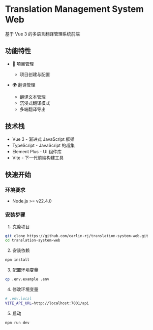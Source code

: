 # Translation Management System Web

基于 Vue 3 的多语言翻译管理系统前端

## 功能特性

- 🔐 项目管理
  - 项目创建与配置

- 🌍 翻译管理
  - 翻译文本管理
  - 沉浸式翻译模式
  - 多端翻译导出


## 技术栈

- Vue 3 - 渐进式 JavaScript 框架
- TypeScript - JavaScript 的超集
- Element Plus - UI 组件库
- Vite - 下一代前端构建工具

## 快速开始

### 环境要求

- Node.js >= v22.4.0


### 安装步骤

1. 克隆项目
```bash
git clone https://github.com/carlin-rj/translation-system-web.git
cd translation-system-web
```

2. 安装依赖
```bash
npm install
```

3. 配置环境变量
```bash
cp .env.example .env
```

4. 修改环境变量
```bash
# .env.local
VITE_API_URL=http://localhost:7001/api
```

5. 启动
```bash
npm run dev
```
